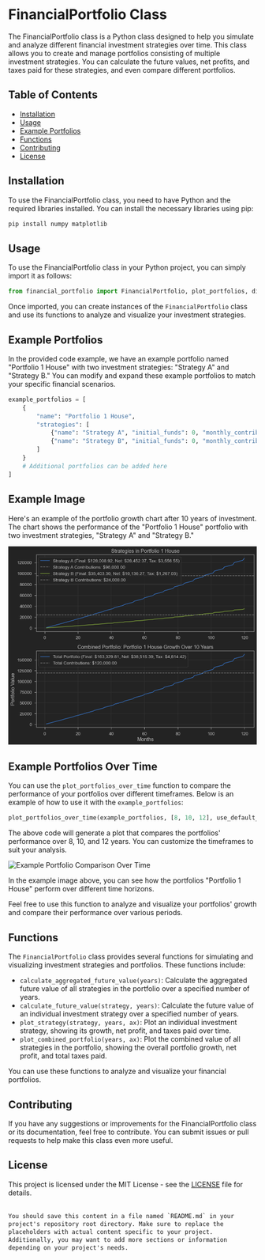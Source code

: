 # FinancialPortfolio Class

The FinancialPortfolio class is a Python class designed to help you simulate and analyze different financial investment strategies over time. This class allows you to create and manage portfolios consisting of multiple investment strategies. You can calculate the future values, net profits, and taxes paid for these strategies, and even compare different portfolios.

## Table of Contents
- [Installation](#installation)
- [Usage](#usage)
- [Example Portfolios](#example-portfolios)
- [Functions](#functions)
- [Contributing](#contributing)
- [License](#license)

## Installation

To use the FinancialPortfolio class, you need to have Python and the required libraries installed. You can install the necessary libraries using pip:

```bash
pip install numpy matplotlib
````

## Usage

To use the FinancialPortfolio class in your Python project, you can simply import it as follows:

```python
from financial_portfolio import FinancialPortfolio, plot_portfolios, display_initial_funds_and_contributions_table
```

Once imported, you can create instances of the `FinancialPortfolio` class and use its functions to analyze and visualize your investment strategies.

## Example Portfolios

In the provided code example, we have an example portfolio named "Portfolio 1 House" with two investment strategies: "Strategy A" and "Strategy B." You can modify and expand these example portfolios to match your specific financial scenarios.

```python
example_portfolios = [
    {
        "name": "Portfolio 1 House",
        "strategies": [
            {"name": "Strategy A", "initial_funds": 0, "monthly_contribution": 800, "annual_rate": 6, "variance": 1, "is_taxable": True, "tax_rate": 10, "compounding_frequency": 6},
            {"name": "Strategy B", "initial_funds": 0, "monthly_contribution": 200, "annual_rate": 8, "variance": 1.5, "is_taxable": True, "tax_rate": 10, "compounding_frequency": 6}
        ]
    }
    # Additional portfolios can be added here
]
```
## Example Image

Here's an example of the portfolio growth chart after 10 years of investment. The chart shows the performance of the "Portfolio 1 House" portfolio with two investment strategies, "Strategy A" and "Strategy B."


![Example Image](Photos/Example1.png)


## Example Portfolios Over Time

You can use the `plot_portfolios_over_time` function to compare the performance of your portfolios over different timeframes. Below is an example of how to use it with the `example_portfolios`:

```python
plot_portfolios_over_time(example_portfolios, [8, 10, 12], use_default_size=True)
````

The above code will generate a plot that compares the portfolios' performance over 8, 10, and 12 years. You can customize the timeframes to suit your analysis.

![Example Portfolio Comparison Over Time](Photos/Example2.png)

In the example image above, you can see how the portfolios "Portfolio 1 House" perform over different time horizons.

Feel free to use this function to analyze and visualize your portfolios' growth and compare their performance over various periods.



## Functions

The `FinancialPortfolio` class provides several functions for simulating and visualizing investment strategies and portfolios. These functions include:

- `calculate_aggregated_future_value(years)`: Calculate the aggregated future value of all strategies in the portfolio over a specified number of years.
- `calculate_future_value(strategy, years)`: Calculate the future value of an individual investment strategy over a specified number of years.
- `plot_strategy(strategy, years, ax)`: Plot an individual investment strategy, showing its growth, net profit, and taxes paid over time.
- `plot_combined_portfolio(years, ax)`: Plot the combined value of all strategies in the portfolio, showing the overall portfolio growth, net profit, and total taxes paid.

You can use these functions to analyze and visualize your financial portfolios.

## Contributing

If you have any suggestions or improvements for the FinancialPortfolio class or its documentation, feel free to contribute. You can submit issues or pull requests to help make this class even more useful.

## License

This project is licensed under the MIT License - see the [LICENSE](LICENSE) file for details.

```

You should save this content in a file named `README.md` in your project's repository root directory. Make sure to replace the placeholders with actual content specific to your project. Additionally, you may want to add more sections or information depending on your project's needs.

```
